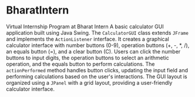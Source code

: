 # BharatIntern
 Virtual Internship Program at Bharat Intern
A basic calculator GUI application built using Java Swing. The `CalculatorGUI` class extends `JFrame` and implements the `ActionListener` interface. 
It creates a graphical calculator interface with number buttons (0-9), operation buttons (+, -, *, /), an equals button (=), and a clear button (C). 
Users can click the number buttons to input digits, the operation buttons to select an arithmetic operation, and the equals button to perform calculations. 
The `actionPerformed` method handles button clicks, updating the input field and performing calculations based on the user's interactions. 
The GUI layout is organized using a `JPanel` with a grid layout, providing a user-friendly calculator interface.
